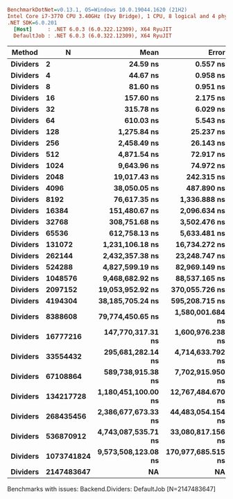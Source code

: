 ``` ini

BenchmarkDotNet=v0.13.1, OS=Windows 10.0.19044.1620 (21H2)
Intel Core i7-3770 CPU 3.40GHz (Ivy Bridge), 1 CPU, 8 logical and 4 physical cores
.NET SDK=6.0.201
  [Host]     : .NET 6.0.3 (6.0.322.12309), X64 RyuJIT
  DefaultJob : .NET 6.0.3 (6.0.322.12309), X64 RyuJIT


```
|   Method |          N |                Mean |              Error |             StdDev |
|--------- |----------- |--------------------:|-------------------:|-------------------:|
| **Dividers** |          **2** |            **24.59 ns** |           **0.557 ns** |           **0.521 ns** |
| **Dividers** |          **4** |            **44.67 ns** |           **0.958 ns** |           **0.941 ns** |
| **Dividers** |          **8** |            **81.60 ns** |           **0.951 ns** |           **0.889 ns** |
| **Dividers** |         **16** |           **157.60 ns** |           **2.175 ns** |           **2.034 ns** |
| **Dividers** |         **32** |           **315.78 ns** |           **6.029 ns** |           **9.736 ns** |
| **Dividers** |         **64** |           **610.03 ns** |           **5.543 ns** |           **4.629 ns** |
| **Dividers** |        **128** |         **1,275.84 ns** |          **25.237 ns** |          **31.916 ns** |
| **Dividers** |        **256** |         **2,458.49 ns** |          **26.143 ns** |          **23.175 ns** |
| **Dividers** |        **512** |         **4,871.54 ns** |          **72.917 ns** |          **64.639 ns** |
| **Dividers** |       **1024** |         **9,643.96 ns** |          **74.972 ns** |          **62.605 ns** |
| **Dividers** |       **2048** |        **19,017.43 ns** |         **242.315 ns** |         **189.183 ns** |
| **Dividers** |       **4096** |        **38,050.05 ns** |         **487.890 ns** |         **432.502 ns** |
| **Dividers** |       **8192** |        **76,617.35 ns** |       **1,336.888 ns** |       **1,185.116 ns** |
| **Dividers** |      **16384** |       **151,480.67 ns** |       **2,096.634 ns** |       **1,961.193 ns** |
| **Dividers** |      **32768** |       **308,751.68 ns** |       **3,502.476 ns** |       **2,924.726 ns** |
| **Dividers** |      **65536** |       **612,758.13 ns** |       **5,633.481 ns** |       **4,993.934 ns** |
| **Dividers** |     **131072** |     **1,231,106.18 ns** |      **16,734.272 ns** |      **15,653.248 ns** |
| **Dividers** |     **262144** |     **2,432,357.38 ns** |      **23,248.747 ns** |      **21,746.892 ns** |
| **Dividers** |     **524288** |     **4,827,599.19 ns** |      **82,969.149 ns** |      **69,282.997 ns** |
| **Dividers** |    **1048576** |     **9,468,682.92 ns** |      **88,537.165 ns** |      **78,485.891 ns** |
| **Dividers** |    **2097152** |    **19,053,952.92 ns** |     **370,055.726 ns** |     **346,150.356 ns** |
| **Dividers** |    **4194304** |    **38,185,705.24 ns** |     **595,208.715 ns** |     **556,758.601 ns** |
| **Dividers** |    **8388608** |    **79,774,450.65 ns** |   **1,580,001.684 ns** |   **1,940,383.961 ns** |
| **Dividers** |   **16777216** |   **147,770,317.31 ns** |   **1,600,976.238 ns** |   **1,336,887.667 ns** |
| **Dividers** |   **33554432** |   **295,681,282.14 ns** |   **4,714,633.792 ns** |   **4,179,400.054 ns** |
| **Dividers** |   **67108864** |   **589,738,915.38 ns** |   **7,702,915.950 ns** |   **6,432,283.685 ns** |
| **Dividers** |  **134217728** | **1,180,451,100.00 ns** |  **12,767,484.670 ns** |  **11,942,713.081 ns** |
| **Dividers** |  **268435456** | **2,386,677,673.33 ns** |  **44,483,054.154 ns** |  **41,609,476.455 ns** |
| **Dividers** |  **536870912** | **4,743,087,535.71 ns** |  **33,080,817.156 ns** |  **29,325,282.754 ns** |
| **Dividers** | **1073741824** | **9,573,508,123.08 ns** | **170,977,685.515 ns** | **142,774,111.024 ns** |
| **Dividers** | **2147483647** |                  **NA** |                 **NA** |                 **NA** |

Benchmarks with issues:
  Backend.Dividers: DefaultJob [N=2147483647]
